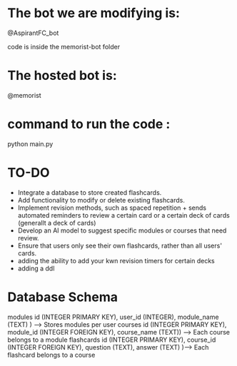# The bot we are modifying is:  
@AspirantFC_bot  

code is inside the memorist-bot folder

# The hosted bot is:  
@memorist  

# command to run the code : 

python main.py

# TO-DO
* Integrate a database to store created flashcards.
* Add functionality to modify or delete existing flashcards.
* Implement revision methods, such as spaced repetition + sends automated reminders to review a certain card or a certain deck of cards (generallt a deck of cards) 
* Develop an AI model to suggest specific modules or courses that need review.
* Ensure that users only see their own flashcards, rather than all users' cards.
* adding the ability to add your kwn revision timers for certain decks
* adding a ddl

#  Database Schema

modules	id (INTEGER PRIMARY KEY), user_id (INTEGER), module_name (TEXT)	) --> Stores modules per user
courses	id (INTEGER PRIMARY KEY), module_id (INTEGER FOREIGN KEY), course_name (TEXT)) -->	Each course belongs to a module
flashcards	id (INTEGER PRIMARY KEY), course_id (INTEGER FOREIGN KEY), question (TEXT), answer (TEXT)	)--> Each flashcard belongs to a course
